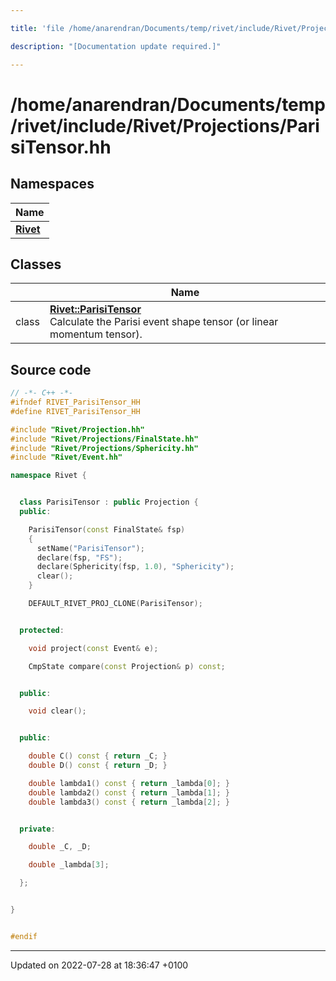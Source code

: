 ```yaml
---

title: 'file /home/anarendran/Documents/temp/rivet/include/Rivet/Projections/ParisiTensor.hh'

description: "[Documentation update required.]"

---
```


# /home/anarendran/Documents/temp/rivet/include/Rivet/Projections/ParisiTensor.hh



## Namespaces

| Name           |
| -------------- |
| **[Rivet](/documentation/code/namespaces/namespacerivet/)**  |

## Classes

|                | Name           |
| -------------- | -------------- |
| class | **[Rivet::ParisiTensor](/documentation/code/classes/classrivet_1_1parisitensor/)** <br>Calculate the Parisi event shape tensor (or linear momentum tensor).  |




## Source code

```cpp
// -*- C++ -*-
#ifndef RIVET_ParisiTensor_HH
#define RIVET_ParisiTensor_HH

#include "Rivet/Projection.hh"
#include "Rivet/Projections/FinalState.hh"
#include "Rivet/Projections/Sphericity.hh"
#include "Rivet/Event.hh"

namespace Rivet {


  class ParisiTensor : public Projection {
  public:

    ParisiTensor(const FinalState& fsp)
    {
      setName("ParisiTensor");
      declare(fsp, "FS");
      declare(Sphericity(fsp, 1.0), "Sphericity");
      clear();
    }

    DEFAULT_RIVET_PROJ_CLONE(ParisiTensor);


  protected:

    void project(const Event& e);

    CmpState compare(const Projection& p) const;


  public:

    void clear();


  public:

    double C() const { return _C; }
    double D() const { return _D; }

    double lambda1() const { return _lambda[0]; }
    double lambda2() const { return _lambda[1]; }
    double lambda3() const { return _lambda[2]; }


  private:

    double _C, _D;

    double _lambda[3];

  };


}


#endif
```


-------------------------------

Updated on 2022-07-28 at 18:36:47 +0100

